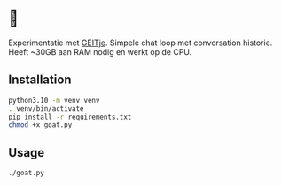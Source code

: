 # 🐐

Experimentatie met [GEITje](https://github.com/Rijgersberg/GEITje). Simpele chat loop met conversation historie.
Heeft ~30GB aan RAM nodig en werkt op de CPU.

## Installation

```bash
python3.10 -m venv venv
. venv/bin/activate
pip install -r requirements.txt
chmod +x goat.py
```

## Usage

```bash
./goat.py
```
